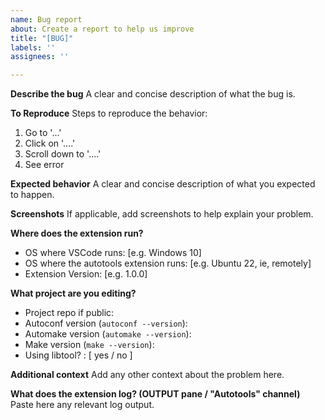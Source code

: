```yaml
---
name: Bug report
about: Create a report to help us improve
title: "[BUG]"
labels: ''
assignees: ''

---
```


**Describe the bug**
A clear and concise description of what the bug is.

**To Reproduce**
Steps to reproduce the behavior:
1. Go to '...'
2. Click on '....'
3. Scroll down to '....'
4. See error

**Expected behavior**
A clear and concise description of what you expected to happen.

**Screenshots**
If applicable, add screenshots to help explain your problem.

**Where does the extension run?**
 - OS where VSCode runs: [e.g. Windows 10]
 - OS where the autotools extension runs: [e.g. Ubuntu 22, ie, remotely]
 - Extension Version: [e.g. 1.0.0]

**What project are you editing?**
 - Project repo if public:
 - Autoconf version (`autoconf --version`):
 - Automake version (`automake --version`):
 - Make version (`make --version`):
 - Using libtool? : [ yes / no ]

**Additional context**
Add any other context about the problem here.

**What does the extension log? (OUTPUT pane / "Autotools" channel)**
Paste here any relevant log output.
